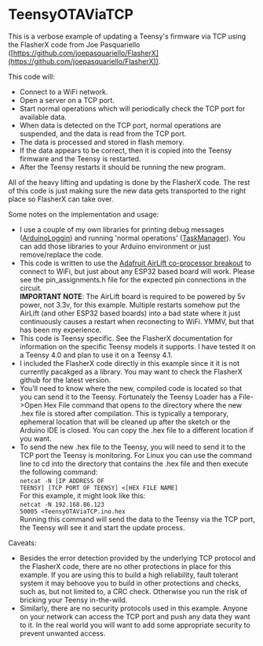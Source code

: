 # TeensyOTAViaTCP

This is a verbose example of updating a Teensy's firmware via TCP using the FlasherX code from Joe Pasquariello ([https://github.com/joepasquariello/FlasherX](https://github.com/joepasquariello/FlasherX)).

This code will:

- Connect to a WiFi network.
- Open a server on a TCP port.
- Start normal operations which will periodically check the TCP port for available data.
- When data is detected on the TCP port, normal operations are suspended, and the data is read from the TCP port.
- The data is processed and stored in flash memory.
- If the data appears to be correct, then it is copied into the Teensy firmware and the Teensy is restarted.
- After the Teensy restarts it should be running the new program.

All of the heavy lifting and updating is done by the FlasherX code. The rest of this code is just making sure the new data gets transported to the right place so FlasherX can take over.

Some notes on the implementation and usage:

- I use a couple of my own libraries for printing debug messages ([ArduinoLoggin](https://github.com/markwomack/ArduinoLogging)) and running 'normal operations' ([TaskManager](https://github.com/markwomack/TaskManager)). You can add those libraries to your Arduino environment or just remove/replace the code.
- This code is written to use the [Adafruit AirLift co-processor breakout](https://www.adafruit.com/product/4201) to connect to WiFi, but just about any ESP32 based board will work. Please see the pin_assignments.h file for the expected pin connections in the circuit.<br/>
**IMPORTANT NOTE**: The AirLift board is required to be powered by 5v power, not 3.3v, for this example. Multiple restarts somehow put the AirLift (and other ESP32 based boards) into a bad state where it just continuously causes a restart when reconecting to WiFi. YMMV, but that has been my experience.
- This code is Teensy specific. See the FlasherX documentation for information on the specific Teensy models it supports. I have tested it on a Teensy 4.0 and plan to use it on a Teensy 4.1.
- I included the FlasherX code directly in this example since it it is not currently pacakged as a library. You may want to check the FlasherX github for the latest version.
- You'll need to know where the new, compiled code is located so that you can send it to the Teensy. Fortunately the Teensy Loader has a File->Open Hex File command that opens to the directory where the new .hex file is stored after compilation. This is typically a temporary, ephemeral location that will be cleaned up after the sketch or the Arduino IDE is closed. You can copy the .hex file to a different location if you want.
- To send the new .hex file to the Teensy, you will need to send it to the TCP port the Teensy is monitoring. For Linux you can use the command line to cd into the directory that contains the .hex file and then execute the following command:<br/>
<code>netcat -N [IP ADDRESS OF TEENSY] [TCP PORT OF TEENSY] <[HEX FILE NAME]</code><br/>
For this example, it might look like this:<br/>
<code>netcat -N 192.168.86.123 50005 <TeensyOTAViaTCP.ino.hex</code><br/>
Running this command will send the data to the Teensy via the TCP
port, the Teensy will see it and start the update process.

Caveats:
- Besides the error detection provided by the underlying TCP protocol and the FlasherX code, there are no other protections in place for this example. If you are using this to build a high reliability, fault tolerant system it may behoove you to build in other protections and checks, such as, but not limited to, a CRC check. Otherwise you run the risk of bricking your Teensy in-the-wild.
- Similarly, there are no security protocols used in this example. Anyone on your network can access the TCP port and push any data they want to it. In the real world you will want to add some appropriate security to prevent unwanted access.
